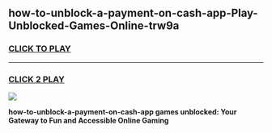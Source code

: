 
## how-to-unblock-a-payment-on-cash-app-Play-Unblocked-Games-Online-trw9a
<h3>
<a href="https://premium76.site?title=how-to-unblock-a-payment-on-cash-app&ref=25A">CLICK TO PLAY</a></h3>
<hr>

<h3>
<a href="https://premium76.site?title=how-to-unblock-a-payment-on-cash-app&ref=25A">CLICK 2 PLAY</a>
  
</h3>

<a href="https://premium76.site?title=how-to-unblock-a-payment-on-cash-app&ref=25A"><img src="https://clearcache.store/games.png"></a>


**how-to-unblock-a-payment-on-cash-app games unblocked: Your Gateway to Fun and Accessible Online Gaming**
